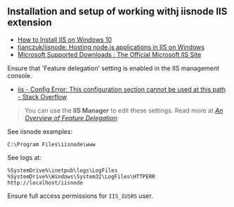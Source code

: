 <!--
 @since 2024.12.01, 07:56
 @changed 2024.12.01, 07:56
-->

## Installation and setup of working withj iisnode IIS extension

- [How to Install IIS on Windows 10](https://jotelulu.com/en-gb/support/tutorials/how-to-install-iis-on-windows-10/)
- [tjanczuk/iisnode: Hosting node.js applications in IIS on Windows](https://github.com/tjanczuk/iisnode)
- [Microsoft Supported Downloads : The Official Microsoft IIS Site](https://iis-umbraco.azurewebsites.net/downloads/microsoft)

Ensure that 'Feature delegation' setting is enabled in the IIS management console.

- [iis - Config Error: This configuration section cannot be used at this path - Stack Overflow](https://stackoverflow.com/questions/9794985/config-error-this-configuration-section-cannot-be-used-at-this-path)

> You can use the **IIS Manager** to edit these settings. Read more at [_An Overview of Feature Delegation_](https://learn.microsoft.com/en-us/iis/manage/managing-your-configuration-settings/an-overview-of-feature-delegation-in-iis):

See iisnode examples:

```
C:\Program Files\iisnode\www
```

See logs at:

```
%SystemDrive%\inetpub\logs\LogFiles
%SystemDrive%\Windows\System32\LogFiles\HTTPERR
http://localhost/iisnode
```

Ensure full access permissions for `IIS_IUSRS` user.
